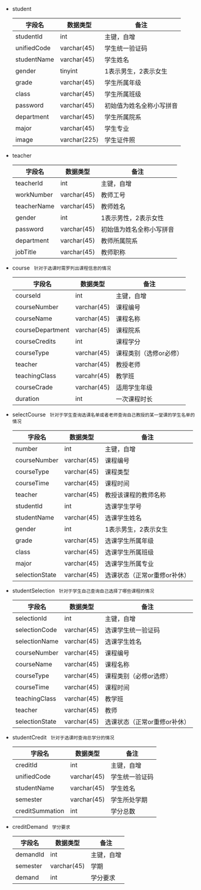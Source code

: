 * student

  | 字段名      | 数据类型     | 备注                     |
  | ----------- | ------------ | ------------------------ |
  | studentId   | int          | 主键，自增               |
  | unifiedCode | varchar(45)  | 学生统一验证码           |
  | studentName | varchar(45)  | 学生姓名                 |
  | gender      | tinyint      | 1表示男生，2表示女生     |
  | grade       | varchar(45)  | 学生所属年级             |
  | class       | varchar(45)  | 学生所属班级             |
  | password    | varchar(45)  | 初始值为姓名全称小写拼音 |
  | department  | varchar(45)  | 学生所属院系             |
  | major       | varchar(45)  | 学生专业                 |
  | image       | varchar(225) | 学生证件照               |

* teacher

  | 字段名      | 数据类型    | 备注                     |
  | ----------- | ----------- | ------------------------ |
  | teacherId   | int         | 主键，自增               |
  | workNumber  | varchar(45) | 教师工号                 |
  | teacherName | varchar(45) | 教师姓名                 |
  | gender      | int         | 1表示男性，2表示女性     |
  | password    | varchar(45) | 初始值为姓名全称小写拼音 |
  | department  | varchar(45) | 教师所属院系             |
  | jobTitle    | varchar(45) | 教师职称                 |

* course ` 针对于选课时需罗列出课程信息的情况`

  | 字段名           | 数据类型    | 备注                   |
  | ---------------- | ----------- | ---------------------- |
  | courseId         | int         | 主键，自增             |
  | courseNumber     | varchar(45) | 课程编号               |
  | courseName       | varchar(45) | 课程名称               |
  | courseDepartment | varchar(45) | 课程院系               |
  | courseCredits    | int         | 课程学分               |
  | courseType       | varchar(45) | 课程类别（选修or必修） |
  | teacher          | varchar(45) | 教授老师               |
  | teachingClass    | varcahr(45) | 教学班                 |
  | courseCrade      | varchar(45) | 适用学生年级           |
  | duration         | int         | 一次课程时长           |

* selectCourse ` 针对于学生查询选课名单或者老师查询自己教授的某一堂课的学生名单的情况`

  | 字段名         | 数据类型    | 备注                         |
  | -------------- | ----------- | ---------------------------- |
  | number         | int         | 主键，自增                   |
  | courseNumber   | varchar(45) | 课程编号                     |
  | courseType     | varchar(45) | 课程类型                     |
  | courseTime     | varchar(45) | 课程时间                     |
  | teacher        | varchar(45) | 教授该课程的教师名称         |
  | studentId      | int         | 选课学生学号                 |
  | studentName    | varchar(45) | 选课学生姓名                 |
  | gender         | int         | 1表示男生，2表示女生         |
  | grade          | varchar(45) | 选课学生所属年级             |
  | class          | varchar(45) | 选课学生所属班级             |
  | major          | varchar(45) | 选课学生所属专业             |
  | selectionState | varchar(45) | 选课状态（正常or重修or补休） |

* studentSelection ` 针对于学生自己查询自己选择了哪些课程的情况`

  | 字段名         | 数据类型    | 备注                         |
  | -------------- | ----------- | ---------------------------- |
  | selectionId    | int         | 主键，自增                   |
  | selectionCode  | varchar(45) | 选课学生统一验证码           |
  | selectionName  | varchar(45) | 选课学生姓名                 |
  | courseNumber   | varchar(45) | 课程编号                     |
  | courseName     | varchar(45) | 课程名称                     |
  | courseType     | varchar(45) | 课程类别（必修or选修）       |
  | courseTime     | varchar(45) | 课程时间                     |
  | teachingClass  | varchar(45) | 教学班                       |
  | teacher        | varchar(45) | 教师                         |
  | selectionState | varchar(45) | 选课状态（正常or重修or补休） |

* studentCredit ` 针对于选课时查询总学分的情况`

  | 字段名         | 数据类型    | 备注           |
  | -------------- | ----------- | -------------- |
  | creditId       | int         | 主键，自增     |
  | unifiedCode    | varchar(45) | 学生统一验证码 |
  | studentName    | varchar(45) | 学生姓名       |
  | semester       | varchar(45) | 学生所处学期   |
  | creditSummation | int         | 学分总数       |

* creditDemand ` 学分要求`

  | 字段名   | 数据类型    | 备注       |
  | -------- | ----------- | ---------- |
  | demandId | int         | 主键，自增 |
  | semester | varchar(45) | 学期       |
  | demand   | int         | 学分要求   |

  